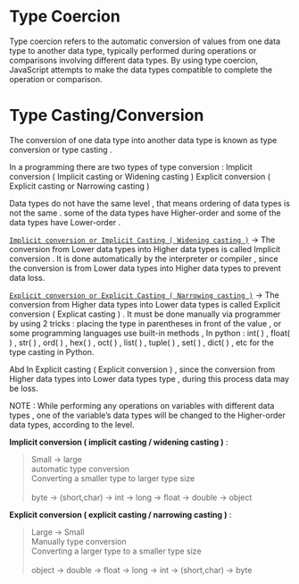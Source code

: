 
# Type Coercion

Type coercion refers to the automatic conversion of values from one data type to another data type, typically performed during operations or comparisons involving different data types. By using type coercion, JavaScript attempts to make the data types compatible to complete the operation or comparison.

# Type Casting/Conversion

The conversion of one data type into another data type is known as type conversion or type casting .

In a programming there are two types of type conversion : Implicit conversion ( Implicit casting or Widening casting ) Explicit conversion ( Explicit casting or Narrowing casting )

Data types do not have the same level , that means ordering of data types is not the same . some of the data types have Higher-order and some of the data types have Lower-order .

<u>`Implicit conversion or Implicit Casting ( Widening casting )`</u> →
The conversion from Lower data types into Higher data types is called Implicit conversion . It is done automatically by the interpreter or compiler , since the conversion is from Lower data types into Higher data types to prevent data loss.

<u>`Explicit conversion or Explicit Casting ( Narrowing casting )`</u> →
The conversion from Higher data types into Lower data types is called Explicit conversion ( Explicat casting ) . It must be done manually via programmer by using 2 tricks : placing the type in parentheses in front of the value , or some programming languages use built-in methods , In python : int( ) , float( ) , str( ) , ord( ) , hex( ) , oct( ) , list( ) , tuple( ) , set( ) , dict( ) , etc for the type casting in Python.

Abd In Explicit casting ( Explicit conversion ) , since the conversion from Higher data types into Lower data types type , during this process data may be loss.

NOTE : While performing any operations on variables with different data types , one of the variable’s data types will be changed to the Higher-order data types, according to the level.

**Implicit conversion ( implicit casting / widening casting )** :

>Small → large<br>
>automatic type conversion<br>
>Converting a smaller type to larger type size<br><br>
>byte → (short,char) → int → long → float → double → object

**Explicit conversion ( explicit casting / narrowing casting )** :

>Large → Small<br>
>Manually type conversion<br>
>Converting a larger type to a smaller type size<br><br>
>object → double → float → long → int → (short,char) → byte


